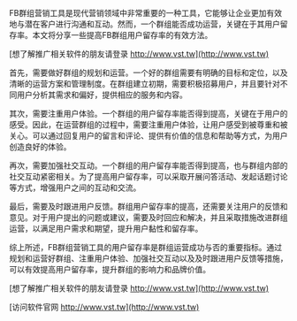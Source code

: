 FB群组营销工具是现代营销领域中非常重要的一种工具，它能够让企业更加有效地与潜在客户进行沟通和互动。然而，一个群组能否成功运营，关键在于其用户留存率。本文将分享一些提高FB群组用户留存率的有效方法。

[想了解推广相关软件的朋友请登录 http://www.vst.tw](http://www.vst.tw)

首先，需要做好群组的规划和运营。一个好的群组需要有明确的目标和定位，以及清晰的运营方案和管理制度。在群组建立初期，需要积极招募用户，并且要针对不同用户分析其需求和偏好，提供相应的服务和内容。

其次，需要注重用户体验。一个群组的用户留存率能否得到提高，关键在于用户的感受。因此，在运营群组的过程中，需要注重用户体验，让用户感受到被尊重和被关心。可以通过回复用户的留言和评论、提供有价值的信息和帮助等方式，为用户创造良好的体验。

再次，需要加强社交互动。一个群组的用户留存率能否得到提高，也与群组内部的社交互动紧密相关。为了提高用户留存率，可以采取开展问答活动、发起话题讨论等方式，增强用户之间的互动和交流。

最后，需要及时跟进用户反馈。群组用户留存率的提高，还需要关注用户的反馈和意见。对于用户提出的问题或建议，需要及时回应和解决，并且采取措施改进群组运营，以满足用户需求和期望，提升用户黏性和留存率。

综上所述，FB群组营销工具的用户留存率是群组运营成功与否的重要指标。通过规划和运营好群组、注重用户体验、加强社交互动以及及时跟进用户反馈等措施，可以有效提高用户留存率，提升群组的影响力和品牌价值。

[想了解推广相关软件的朋友请登录 http://www.vst.tw](http://www.vst.tw)


[访问软件官网 http://www.vst.tw](http://www.vst.tw)
